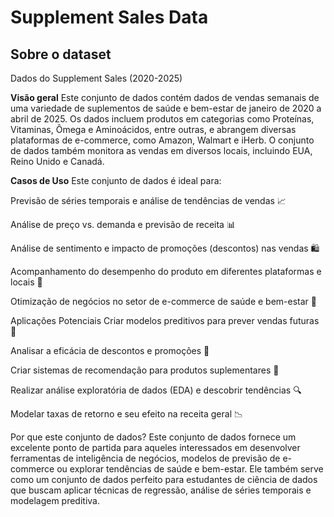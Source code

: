 # **Supplement Sales Data**

## **Sobre o dataset**

Dados do Supplement Sales (2020-2025)

**Visão geral**
Este conjunto de dados contém dados de vendas semanais de uma variedade de suplementos de saúde e bem-estar de janeiro de 2020 a abril de 2025. Os dados incluem produtos em categorias como Proteínas, Vitaminas, Ômega e Aminoácidos, entre outras, e abrangem diversas plataformas de e-commerce, como Amazon, Walmart e iHerb. O conjunto de dados também monitora as vendas em diversos locais, incluindo EUA, Reino Unido e Canadá.

**Casos de Uso**
Este conjunto de dados é ideal para:

Previsão de séries temporais e análise de tendências de vendas 📈

Análise de preço vs. demanda e previsão de receita 📊

Análise de sentimento e impacto de promoções (descontos) nas vendas 🛍️

Acompanhamento do desempenho do produto em diferentes plataformas e locais 🛒

Otimização de negócios no setor de e-commerce de saúde e bem-estar 💼

Aplicações Potenciais
Criar modelos preditivos para prever vendas futuras 📅

Analisar a eficácia de descontos e promoções 💸

Criar sistemas de recomendação para produtos suplementares 🧠

Realizar análise exploratória de dados (EDA) e descobrir tendências 🔍

Modelar taxas de retorno e seu efeito na receita geral 📉

Por que este conjunto de dados?
Este conjunto de dados fornece um excelente ponto de partida para aqueles interessados ​​em desenvolver ferramentas de inteligência de negócios, modelos de previsão de e-commerce ou explorar tendências de saúde e bem-estar. Ele também serve como um conjunto de dados perfeito para estudantes de ciência de dados que buscam aplicar técnicas de regressão, análise de séries temporais e modelagem preditiva.
